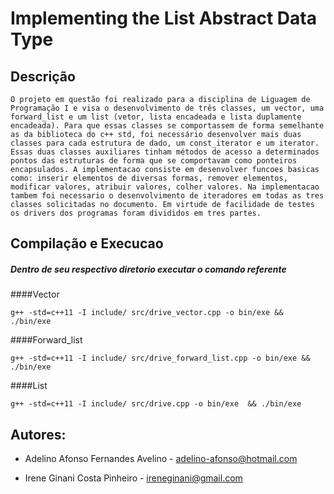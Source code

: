 # Implementing the List Abstract Data Type

## Descrição

    O projeto em questão foi realizado para a disciplina de Liguagem de Programação I e visa o desenvolvimento de três classes, um vector, uma forward_list e um list (vetor, lista encadeada e lista duplamente encadeada). Para que essas classes se comportassem de forma semelhante as da biblioteca do c++ std, foi necessário desenvolver mais duas classes para cada estrutura de dado, um const_iterator e um iterator. Essas duas classes auxiliares tinham métodos de acesso a determinados pontos das estruturas de forma que se comportavam como ponteiros encapsulados. A implementacao consiste em desenvolver funcoes basicas como: inserir elementos de diversas formas, remover elementos, modificar valores, atribuir valores, colher valores. Na implementacao tambem foi necessario o desenvolvimento de iteradores em todas as tres classes solicitadas no documento. Em virtude de facilidade de testes os drivers dos programas foram divididos em tres partes.


## Compilação e Execucao
##### Dentro de seu respectivo diretorio executar o comando referente 

####Vector
````shell
g++ -std=c++11 -I include/ src/drive_vector.cpp -o bin/exe && ./bin/exe
````
####Forward_list
````shell
g++ -std=c++11 -I include/ src/drive_forward_list.cpp -o bin/exe && ./bin/exe
````
####List
````shell
g++ -std=c++11 -I include/ src/drive.cpp -o bin/exe  && ./bin/exe
````

## Autores:
* Adelino Afonso Fernandes Avelino - adelino-afonso@hotmail.com

* Irene Ginani Costa Pinheiro - ireneginani@gmail.com



